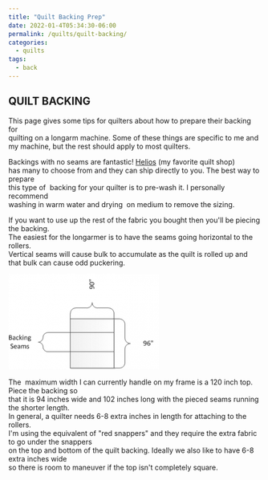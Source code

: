 ```yaml
---
title: "Quilt Backing Prep"
date: 2022-01-4T05:34:30-06:00
permalink: /quilts/quilt-backing/
categories:
  - quilts
tags:
  - back
---
```

## QUILT BACKING
This page gives some tips for quilters about how to prepare their backing for  
quilting on a longarm machine. Some of these things are specific to me and  
my machine, but the rest should apply to most quilters.

Backings with no seams are fantastic! [Helios](https://heliosstitchesnstuff.com/t/helios-quilt-backs) (my favorite quilt shop)  
has many to choose from and they can ship directly to you. The best way to prepare  
this type of  backing for your quilter is to pre-wash it. I personally recommend  
washing in warm water and drying  on medium to remove the sizing.

If you want to use up the rest of the fabric you bought then you'll be piecing the backing.  
The easiest for the longarmer is to have the seams going horizontal to the rollers.  
Vertical seams will cause bulk to accumulate as the quilt is rolled up and that bulk can cause odd puckering.

![Backing Seam Placement](assets/backing-300x190.png)

The  maximum width I can currently handle on my frame is a 120 inch top. Piece the backing so  
that it is 94 inches wide and 102 inches long with the pieced seams running the shorter length.  
In general, a quilter needs 6-8 extra inches in length for attaching to the rollers.  
I'm using the equivalent of "red snappers" and they require the extra fabric to go under the snappers  
on the top and bottom of the quilt backing. Ideally we also like to have 6-8 extra inches wide  
so there is room to maneuver if the top isn't completely square.
